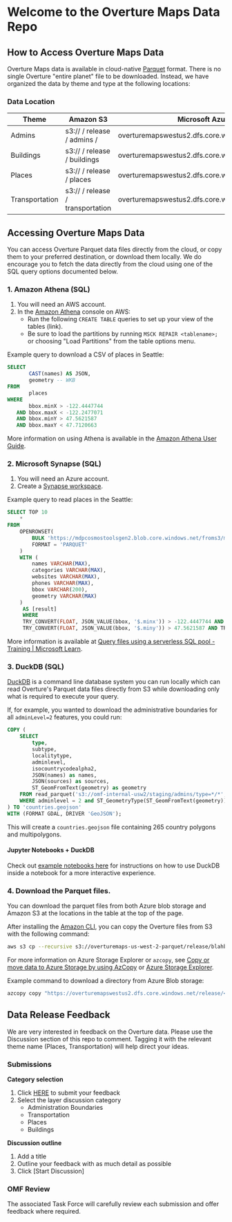 # Welcome to the Overture Maps Data Repo

## How to Access Overture Maps Data

Overture Maps data is available in cloud-native [Parquet](https://parquet.apache.org/docs/) format.
There is no single Overture "entire planet" file to be downloaded. Instead, we
have organized the data by theme and type at the following locations:

### Data Location
| Theme          | Amazon S3                                | Microsoft Azure                                   |
|----------------|------------------------------------------|---------------------------------------------------|
| Admins         | s3://<bucket> / release / admins /       | overturemapswestus2.dfs.core.windows.net/release/ |
| Buildings      | s3://<bucket> / release / buildings      | overturemapswestus2.dfs.core.windows.net/release/ |
| Places         | s3://<bucket> / release / places         | overturemapswestus2.dfs.core.windows.net/release/ |
| Transportation | s3://<bucket> / release / transportation | overturemapswestus2.dfs.core.windows.net/release/ |

## Accessing Overture Maps Data
You can access Overture Parquet data files directly from the cloud, or copy them
to your preferred destination, or download them locally. We do encourage you to
fetch the data directly from the cloud using one of the SQL query options
documented below.

### 1. Amazon Athena (SQL)
1. You will need an AWS account.
2. In the [Amazon Athena](https://aws.amazon.com/athena/) console on AWS:
   - Run the following `CREATE TABLE` queries to set up your view of the tables (link).
   - Be sure to load the partitions by running `MSCK REPAIR <tablename>;` or choosing "Load Partitions" from the table options menu.

Example query to download a CSV of places in Seattle:

```sql
SELECT
       CAST(names) AS JSON,
       geometry -- WKB
FROM
       places
WHERE
       bbox.minX > -122.4447744
   AND bbox.maxX < -122.2477071
   AND bbox.minY > 47.5621587
   AND bbox.maxY < 47.7120663
```

More information on using Athena is available in the [Amazon Athena User Guide](https://docs.aws.amazon.com/athena/latest/ug/what-is.html).

### 2. Microsoft Synapse (SQL)

1. You will need an Azure account.
2. Create a [Synapse workspace](https://learn.microsoft.com/en-us/azure/synapse-analytics/get-started-create-workspace).

Example query to read places in the Seattle:

```sql
SELECT TOP 10
    *
FROM
    OPENROWSET(
        BULK 'https://mdpcosmostoolsgen2.blob.core.windows.net/froms3/m5places/type=place/*',
        FORMAT = 'PARQUET'
    )
    WITH (
        names VARCHAR(MAX),
        categories VARCHAR(MAX),
        websites VARCHAR(MAX),
        phones VARCHAR(MAX),
        bbox VARCHAR(200),
        geometry VARCHAR(MAX)
    )
     AS [result]
     WHERE
     TRY_CONVERT(FLOAT, JSON_VALUE(bbox, '$.minx')) > -122.4447744 AND TRY_CONVERT(FLOAT, JSON_VALUE(bbox, '$.maxx')) < -122.2477071 AND
     TRY_CONVERT(FLOAT, JSON_VALUE(bbox, '$.miny')) > 47.5621587 AND TRY_CONVERT(FLOAT, JSON_VALUE(bbox, '$.maxy')) < 47.7120663
```

More information is available at [Query files using a serverless SQL pool - Training | Microsoft Learn](https://learn.microsoft.com/en-us/training/modules/query-data-lake-using-azure-synapse-serverless-sql-pools/3-query-files).

### 3. DuckDB (SQL)
[DuckDB](https://duckdb.org/) is a command line database system you can run
locally which can read Overture's Parquet data files directly from S3 while
downloading only what is required to execute your query.

If, for example, you wanted to download the administrative boundaries for
all `adminLevel=2` features, you could run:

```sql
COPY (
    SELECT
        type,
        subtype,
        localitytype,
        adminlevel,
        isocountrycodealpha2,
        JSON(names) as names,
        JSON(sources) as sources,
        ST_GeomFromText(geometry) as geometry
    FROM read_parquet('s3://omf-internal-usw2/staging/admins/type=*/*', filename=true, hive_partitioning=1)
    WHERE adminlevel = 2 and ST_GeometryType(ST_GeomFromText(geometry)) IN ('POLYGON','MULTIPOLYGON')
) TO 'countries.geojson'
WITH (FORMAT GDAL, DRIVER 'GeoJSON');
```
This will create a `countries.geojson` file containing 265 country
polygons and multipolygons.

#### Jupyter Notebooks + DuckDB
Check out [example notebooks here]() for instructions on how to use DuckDB inside a notebook for a more interactive experience.


### 4. Download the Parquet files.
You can download the parquet files from both Azure blob storage and Amazon S3 at the locations in the table at the top of the page.

After installing the [Amazon CLI](https://docs.aws.amazon.com/cli/latest/userguide/getting-started-install.html), you can copy the Overture files from S3 with the following command:
```bash
aws s3 cp --recursive s3://overturemaps-us-west-2-parquet/release/blahblah/ [LOCAL_PATH]
```

For more information on Azure Storage Explorer or `azcopy`, see [Copy or move data to Azure Storage by using AzCopy](https://learn.microsoft.com/en-us/azure/storage/common/storage-use-azcopy-v10?toc=%2Fazure%2Fstorage%2Fblobs%2Ftoc.json&bc=%2Fazure%2Fstorage%2Fblobs%2Fbreadcrumb%2Ftoc.json#download-azcopy) or
[Azure Storage Explorer](https://azure.microsoft.com/en-us/products/storage/storage-explorer/).

Example command to download a directory from Azure Blob storage:

```bash
azcopy copy "https://overturemapswestus2.dfs.core.windows.net/release/<<directory path>>" "<<local directory path>>"  --recursive```
```







## Data Release Feedback
We are very interested in feedback on the Overture data. Please use the Discussion section of this repo to comment. Tagging it with the relevant theme name (Places, Transportation) will help direct your ideas.

### Submissions

**Category selection**
1. Click [HERE](https://github.com/OvertureMaps/data/discussions/new/choose) to submit your feedback
2. Select the layer discussion category
   - Administration Boundaries
   - Transportation
   - Places
   - Buildings

**Discussion outline**
1. Add a title
2. Outline your feedback with as much detail as possible
3. Click [Start Discussion]

### OMF Review
The associated Task Force will carefully review each submission and offer feedback where required.
